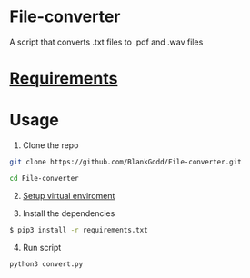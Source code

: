 # File-converter
A script that converts .txt files to .pdf and .wav files

# [Requirements](requirements.txt)

# Usage
1. Clone the repo
```sh
git clone https://github.com/BlankGodd/File-converter.git
```

```sh
cd File-converter
```

2. [Setup virtual enviroment](https://realpython.com/python-virtual-environments-a-primer/)

3. Install the dependencies
```sh
$ pip3 install -r requirements.txt
```

4. Run script
```sh
python3 convert.py
```


